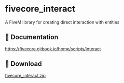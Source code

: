 # fivecore_interact

A FiveM library for creating direct interaction with entities

## 📃 Documentation

https://fivecore.gitbook.io/home/scripts/interact

## 💾 Download

[fivecore_interact.zip](https://github.com/fivecoredev/fivecore_interact/releases/latest/download/fivecore_interact.zip)